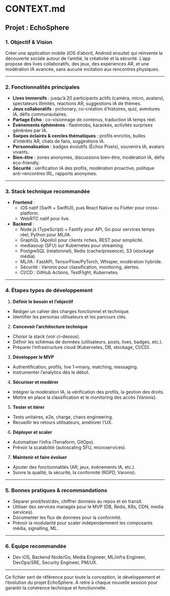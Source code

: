 
# CONTEXT.md

## Projet : EchoSphere

### 1. Objectif & Vision
Créer une application mobile (iOS d’abord, Android ensuite) qui réinvente la découverte sociale autour de l’amitié, la créativité et la sécurité. L’app propose des lives collaboratifs, des jeux, des expériences AR, et une modération IA avancée, sans aucune incitation aux rencontres physiques.

---

### 2. Fonctionnalités principales

- **Lives immersifs** : jusqu’à 20 participants actifs (caméra, micro, avatars), spectateurs illimités, réactions AR, suggestions IA de thèmes.
- **Jeux collaboratifs** : pictionary, co-création d’histoires, quiz, aventures IA, défis communautaires.
- **Partage Écho** : co-visionnage de contenus, traduction IA temps réel.
- **Événements éphémères** : flashmobs, karaokés, activités surprises générées par IA.
- **Swipes éclairés & cercles thématiques** : profils enrichis, bulles d’intérêts AR, chats de fans, suggestions IA.
- **Personnalisation** : badges évolutifs (Échos Pixels), souvenirs IA, avatars vivants.
- **Bien-être** : zones anonymes, discussions bien-être, modération IA, défis éco-friendly.
- **Sécurité** : vérification IA des profils, modération proactive, politique anti-rencontres IRL, rapports anonymes.

---

### 3. Stack technique recommandée

- **Frontend** :
  - iOS natif (Swift + SwiftUI), puis React Native ou Flutter pour cross-platform.
  - WebRTC natif pour live.
- **Backend** :
  - Node.js (TypeScript) + Fastify pour API, Go pour services temps réel, Python pour ML/IA.
  - GraphQL (Apollo) pour clients riches, REST pour simplicité.
  - mediasoup (SFU) sur Kubernetes pour streaming.
  - PostgreSQL (relationnel), Redis (cache/presence), S3 (stockage média).
  - ML/IA : FastAPI, TensorFlow/PyTorch, Whisper, modération hybride.
  - Sécurité : Varonis pour classification, monitoring, alertes.
  - CI/CD : GitHub Actions, TestFlight, Kubernetes.

---

### 4. Étapes types de développement

1. **Définir le besoin et l’objectif**
  - Rédiger un cahier des charges fonctionnel et technique.
  - Identifier les personas utilisateurs et les parcours clés.

2. **Concevoir l’architecture technique**
  - Choisir la stack (voir ci-dessus).
  - Définir les schémas de données (utilisateurs, posts, lives, badges, etc.).
  - Préparer l’infrastructure cloud (Kubernetes, DB, stockage, CI/CD).

3. **Développer le MVP**
  - Authentification, profils, live 1→many, matching, messaging.
  - Instrumenter l’analytics dès le début.

4. **Sécuriser et modérer**
  - Intégrer la modération IA, la vérification des profils, la gestion des droits.
  - Mettre en place la classification et le monitoring des accès (Varonis).

5. **Tester et itérer**
  - Tests unitaires, e2e, charge, chaos engineering.
  - Recueillir les retours utilisateurs, améliorer l’UX.

6. **Déployer et scaler**
  - Automatiser l’infra (Terraform, GitOps).
  - Prévoir la scalabilité (autoscaling SFU, microservices).

7. **Maintenir et faire évoluer**
  - Ajouter des fonctionnalités (AR, jeux, événements IA, etc.).
  - Suivre la qualité, la sécurité, la conformité (RGPD, Varonis).

---

### 5. Bonnes pratiques & recommandations

- Séparer prod/test/dev, chiffrer données au repos et en transit.
- Utiliser des services managés pour le MVP (DB, Redis, K8s, CDN, media services).
- Documenter les flux de données pour la conformité.
- Prévoir la modularité pour scaler indépendamment les composants média, signalling, ML.

---

### 6. Équipe recommandée

- Dev iOS, Backend Node/Go, Media Engineer, ML/infra Engineer, DevOps/SRE, Security Engineer, PM/UX.

---

Ce fichier sert de référence pour toute la conception, le développement et l’évolution du projet EchoSphere.
À relire à chaque nouvelle session pour garantir la cohérence technique et fonctionnelle.
